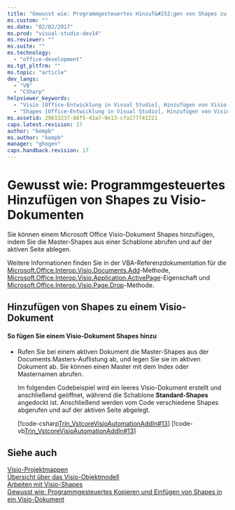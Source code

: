 ```yaml
---
title: "Gewusst wie: Programmgesteuertes Hinzuf&#252;gen von Shapes zu Visio-Dokumenten | Microsoft Docs"
ms.custom: ""
ms.date: "02/02/2017"
ms.prod: "visual-studio-dev14"
ms.reviewer: ""
ms.suite: ""
ms.technology: 
  - "office-development"
ms.tgt_pltfrm: ""
ms.topic: "article"
dev_langs: 
  - "VB"
  - "CSharp"
helpviewer_keywords: 
  - "Visio [Office-Entwicklung in Visual Studio], Hinzufügen von Visio-Shapes"
  - "Shapes [Office-Entwicklung in Visual Studio], Hinzufügen von Visio-Shapes"
ms.assetid: 29613237-88f5-41a7-9e13-cfa177f41221
caps.latest.revision: 17
author: "kempb"
ms.author: "kempb"
manager: "ghogen"
caps.handback.revision: 17
---
```

# Gewusst wie: Programmgesteuertes Hinzuf&#252;gen von Shapes zu Visio-Dokumenten
  Sie können einem Microsoft Office Visio\-Dokument Shapes hinzufügen, indem Sie die Master\-Shapes aus einer Schablone abrufen und auf der aktiven Seite ablegen.  
  
 Weitere Informationen finden Sie in der VBA\-Referenzdokumentation für die [Microsoft.Office.Interop.Visio.Documents.Add](HV10069241)\-Methode, [Microsoft.Office.Interop.Visio.Application.ActivePage](HV10069528)\-Eigenschaft und [Microsoft.Office.Interop.Visio.Page.Drop](HV10070273)\-Methode.  
  
## Hinzufügen von Shapes zu einem Visio\-Dokument  
  
#### So fügen Sie einem Visio\-Dokument Shapes hinzu  
  
-   Rufen Sie bei einem aktiven Dokument die Master\-Shapes aus der Documents.Masters\-Auflistung ab, und legen Sie sie im aktiven Dokument ab. Sie können einen Master mit dem Index oder Masternamen abrufen.  
  
     Im folgenden Codebeispiel wird ein leeres Visio\-Dokument erstellt und anschließend geöffnet, während die Schablone **Standard\-Shapes** angedockt ist. Anschließend werden vom Code verschiedene Shapes abgerufen und auf der aktiven Seite abgelegt.  
  
     [!code-csharp[Trin_VstcoreVisioAutomationAddIn#13](../snippets/csharp/VS_Snippets_OfficeSP/Trin_VstcoreVisioAutomationAddIn/CS/ThisAddIn.cs#13)]
     [!code-vb[Trin_VstcoreVisioAutomationAddIn#13](../snippets/visualbasic/VS_Snippets_OfficeSP/Trin_VstcoreVisioAutomationAddIn/VB/ThisAddIn.vb#13)]  
  
## Siehe auch  
 [Visio-Projektmappen](../vsto/visio-solutions.md)   
 [Übersicht über das Visio-Objektmodell](../vsto/visio-object-model-overview.md)   
 [Arbeiten mit Visio-Shapes](../vsto/working-with-visio-shapes.md)   
 [Gewusst wie: Programmgesteuertes Kopieren und Einfügen von Shapes in ein Visio-Dokument](../vsto/how-to-programmatically-copy-and-paste-shapes-in-a-visio-document.md)  
  
  